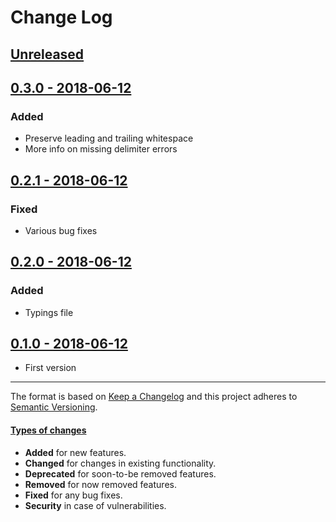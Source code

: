 # Change Log

## [Unreleased](https://github.com/alonrbar/easy-template-x/tree/develop)

## [0.3.0 - 2018-06-12](https://github.com/alonrbar/easy-template-x/tree/v0.3.0)

### Added

- Preserve leading and trailing whitespace
- More info on missing delimiter errors

## [0.2.1 - 2018-06-12](https://github.com/alonrbar/easy-template-x/tree/v0.2.1)

### Fixed

- Various bug fixes

## [0.2.0 - 2018-06-12](https://github.com/alonrbar/easy-template-x/tree/v0.2.0)

### Added

- Typings file

## [0.1.0 - 2018-06-12](https://github.com/alonrbar/easy-template-x/tree/v0.1.0)

- First version

---

The format is based on [Keep a Changelog](http://keepachangelog.com/) and this project adheres to [Semantic Versioning](http://semver.org/).

#### [Types of changes](http://keepachangelog.com)

- **Added** for new features.
- **Changed** for changes in existing functionality.
- **Deprecated** for soon-to-be removed features.
- **Removed** for now removed features.
- **Fixed** for any bug fixes.
- **Security** in case of vulnerabilities.